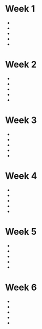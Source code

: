 # Week 1

+
+
+
+
+


# Week 2

+
+
+
+
+


# Week 3

+
+
+
+
+


# Week 4

+
+
+
+
+


# Week 5

+
+
+
+
+


# Week 6

+
+
+
+
+


